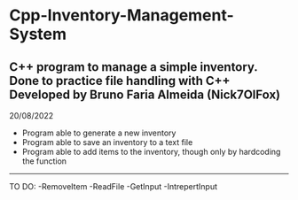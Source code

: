 # Cpp-Inventory-Management-System
 C++ program to manage a simple inventory. Done to practice file handling with C++
 Developed by Bruno Faria Almeida (Nick7OlFox)
------------------------------------------------------------------------------------
20/08/2022
- Program able to generate a new inventory
- Program able to save an inventory to a text file
- Program able to add items to the inventory, though only by hardcoding the function
------------------------------------------------------------------------------------
TO DO:
-RemoveItem
-ReadFile
-GetInput
-IntrepertInput

